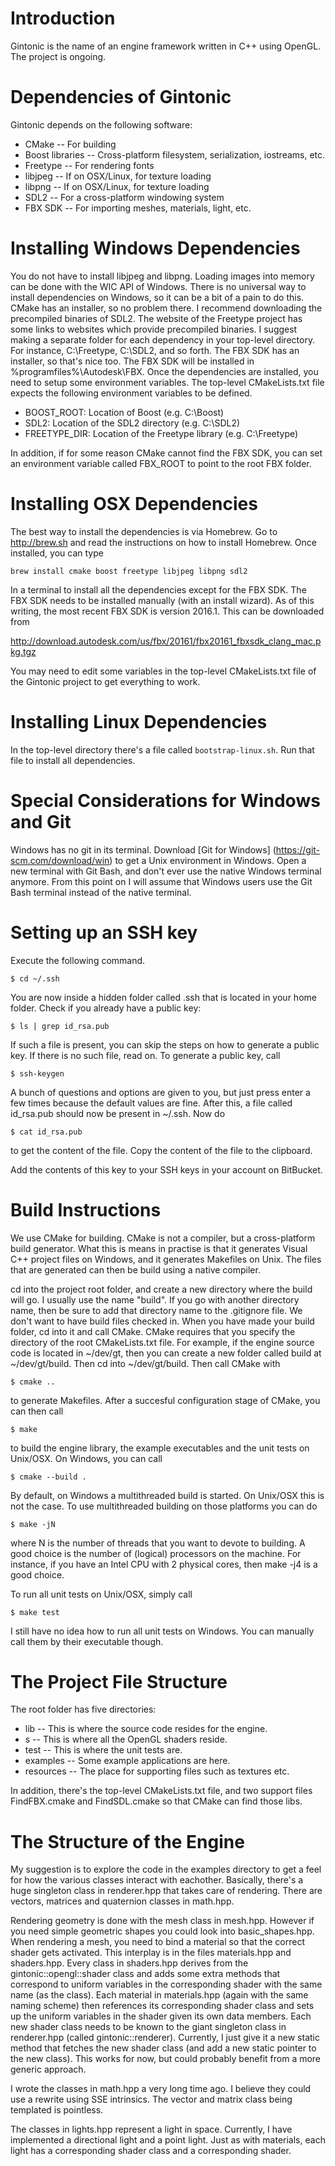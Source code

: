 Introduction
============

Gintonic is the name of an engine framework written in C++ using OpenGL.
The project is ongoing.

Dependencies of Gintonic
========================

Gintonic depends on the following software:

* CMake -- For building
* Boost libraries -- Cross-platform filesystem, serialization, iostreams, etc.
* Freetype -- For rendering fonts
* libjpeg -- If on OSX/Linux, for texture loading
* libpng -- If on OSX/Linux, for texture loading
* SDL2 -- For a cross-platform windowing system
* FBX SDK -- For importing meshes, materials, light, etc.

Installing Windows Dependencies
===============================

You do not have to install libjpeg and libpng. Loading images into memory can 
be done with the WIC API of Windows. There is no universal way to install
dependencies on Windows, so it can be a bit of a pain to do this. CMake has an
installer, so no problem there. I recommend downloading the precompiled 
binaries of SDL2. The website of the Freetype project has some links to
websites which provide precompiled binaries. I suggest making a separate
folder for each dependency in your top-level directory. For instance,
C:\Freetype, C:\SDL2, and so forth. The FBX SDK has an installer, so that's
nice too. The FBX SDK will be installed in %programfiles%\Autodesk\FBX. Once
the dependencies are installed, you need to setup some environment variables.
The top-level CMakeLists.txt file expects the following environment variables
to be defined.

* BOOST_ROOT: Location of Boost (e.g. C:\Boost)
* SDL2: Location of the SDL2 directory (e.g. C:\SDL2)
* FREETYPE_DIR: Location of the Freetype library (e.g. C:\Freetype)

In addition, if for some reason CMake cannot find the FBX SDK, you can set an
environment variable called FBX_ROOT to point to the root FBX folder.

Installing OSX Dependencies
===========================

The best way to install the dependencies is via Homebrew. Go to http://brew.sh
and read the instructions on how to install Homebrew. Once installed, you can
type

	brew install cmake boost freetype libjpeg libpng sdl2

In a terminal to install all the dependencies except for the FBX SDK. The FBX
SDK needs to be installed manually (with an install wizard). As of this
writing, the most recent FBX SDK is version 2016.1. This can be downloaded
from

http://download.autodesk.com/us/fbx/20161/fbx20161_fbxsdk_clang_mac.pkg.tgz

You may need to edit some variables in the top-level CMakeLists.txt file
of the Gintonic project to get everything to work.

Installing Linux Dependencies
=============================

In the top-level directory there's a file called `bootstrap-linux.sh`.
Run that file to install all dependencies.

<!-- Git Instructions
================

The Gintonic git repo is hosted at a site called "The Storehouse". It's a 
pretty obscure site, I think it's a site managed by just one guy. It's also a 
new site, so some things are still a bit buggy. In particular, setting up SSH 
keys seems to fail everytime. If you are a new user setting up an SSH key, 
let me (Raoul) know so that I can email the guy behind Storehouse.

For every machine that you want to use the Gintonic git repo with, you NEED to
set up an SSH key for that machine.

Once you have an SSH key set up (see section below on how to do that), you can
do

	$ git clone <your-username>@sthse.co:/code/gt.git

to clone the repo. -->

Special Considerations for Windows and Git
==========================================

Windows has no git in its terminal. Download [Git for Windows]
(https://git-scm.com/download/win) to get a Unix environment in Windows. Open 
a new terminal with Git Bash, and don't ever use the native Windows terminal 
anymore. From this point on I will assume that Windows users use the Git Bash 
terminal instead of the native terminal.

Setting up an SSH key
=====================

Execute the following command.

	$ cd ~/.ssh

You are now inside a hidden folder called .ssh that is located in your home 
folder. Check if you already have a public key:

    $ ls | grep id_rsa.pub

If such a file is present, you can skip the steps on how to generate a public 
key. If there is no such file, read on. To generate a public key, call

	$ ssh-keygen

A bunch of questions and options are given to you, but just press enter a few 
times because the default values are fine. After this, a file called 
id_rsa.pub should now be present in ~/.ssh. Now do

	$ cat id_rsa.pub

to get the content of the file. Copy the content of the file to the clipboard.

Add the contents of this key to your SSH keys in your account on BitBucket.

<!-- Next, go to

	http://sthse.co

and log in with your user name and password. Click in the upper right corner
on "Account" and then click on "SSH Keys". Click on "Add Key". Give a name for
your public key. For example, the name of your machine or your current 
location. Paste the content of the clipboard as the key. If done correctly, 
a "key fingerprint" will be shown with a bunch of symbols. If not, it will say
"invalid key".

Unfortunately (as of 07/08/2015) there seems to be an issue with SSH keys not 
getting updated so if you added a new key let me know and I'll contact the guy
from Storehouse so that he'll update the keys. -->

Build Instructions
==================

We use CMake for building. CMake is not a compiler, but a cross-platform
build generator. What this is means in practise is that it generates Visual
C++ project files on Windows, and it generates Makefiles on Unix. The files
that are generated can then be build using a native compiler.

cd into the project root folder, and create a new directory where the build
will go. I usually use the name "build". If you go with another directory
name, then be sure to add that directory name to the .gitignore file. We don't
want to have build files checked in. When you have made your build folder, cd
into it and call CMake. CMake requires that you specify the directory of the
root CMakeLists.txt file. For example, if the engine source code is located
in ~/dev/gt, then you can create a new folder called build at ~/dev/gt/build.
Then cd into ~/dev/gt/build. Then call CMake with

	$ cmake ..

to generate Makefiles. After a succesful configuration stage of CMake, you can
then call

	$ make

to build the engine library, the example executables and the unit tests on
Unix/OSX. On Windows, you can call

	$ cmake --build .

By default, on Windows a multithreaded build is started. On Unix/OSX this is 
not the case. To use multithreaded building on those platforms you can do

	$ make -jN

where N is the number of threads that you want to devote to building. A good 
choice is the number of (logical) processors on the machine. For instance, if 
you have an Intel CPU with 2 physical cores, then make -j4 is a good choice.

To run all unit tests on Unix/OSX, simply call

	$ make test

I still have no idea how to run all unit tests on Windows. You can manually 
call them by their executable though.

The Project File Structure
==========================

The root folder has five directories:

* lib -- This is where the source code resides for the engine.
* s -- This is where all the OpenGL shaders reside.
* test -- This is where the unit tests are.
* examples -- Some example applications are here.
* resources -- The place for supporting files such as textures etc.

In addition, there's the top-level CMakeLists.txt file, and two support files 
FindFBX.cmake and FindSDL.cmake so that CMake can find those libs.

The Structure of the Engine
===========================

My suggestion is to explore the code in the examples directory to get a feel
for how the various classes interact with eachother. Basically, there's a huge
singleton class in renderer.hpp that takes care of rendering. There are
vectors, matrices and quaternion classes in math.hpp.

Rendering geometry is done with the mesh class in mesh.hpp. However if you 
need simple geometric shapes you could look into basic_shapes.hpp. When 
rendering a mesh, you need to bind a material so that the correct shader gets
activated. This interplay is in the files materials.hpp and shaders.hpp. Every
class in shaders.hpp derives from the gintonic::opengl::shader class and adds
some extra methods that correspond to uniform variables in the corresponding
shader with the same name (as the class). Each material in materials.hpp
(again with the same naming scheme) then references its corresponding shader
class and sets up the uniform variables in the shader given its own data
members. Each new shader class needs to be known to the giant singleton class
in renderer.hpp (called gintonic::renderer). Currently, I just give it a new
static method that fetches the new shader class (and add a new static pointer
to the new class). This works for now, but could probably benefit from a more
generic approach.

I wrote the classes in math.hpp a very long time ago. I believe they could use
a rewrite using SSE intrinsics. The vector and matrix class being templated
is pointless.

The classes in lights.hpp represent a light in space. Currently, I have
implemented a directional light and a point light. Just as with materials,
each light has a corresponding shader class and a corresponding shader.